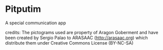# Pitputim
A special communication app

credits:
The pictograms used are property of Aragon Goberment and have been created by Sergio Palao 
to ARASAAC (http://arasaac.org) which distribute them under Creative Commons License (BY-NC-SA)
